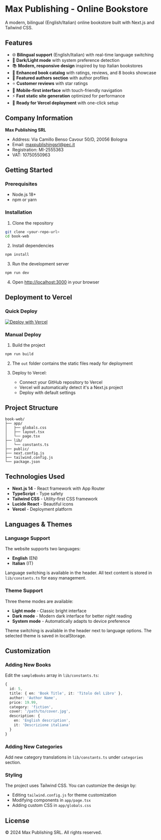 # Max Publishing - Online Bookstore

A modern, bilingual (English/Italian) online bookstore built with Next.js and Tailwind CSS.

## Features

- 🌐 **Bilingual support** (English/Italian) with real-time language switching
- 🌙 **Dark/Light mode** with system preference detection
- 📚 **Modern, responsive design** inspired by top Italian bookstores
- 🛒 **Enhanced book catalog** with ratings, reviews, and 8 books showcase
- 👥 **Featured authors section** with author profiles
- ⭐ **Customer reviews** with star ratings
- 📱 **Mobile-first interface** with touch-friendly navigation
- ⚡ **Fast static site generation** optimized for performance
- 🚀 **Ready for Vercel deployment** with one-click setup

## Company Information

**Max Publishing SRL**

- Address: Via Camillo Benso Cavour 50/D, 20056 Bologna
- Email: <maxpublishingsrl@pec.it>
- Registration: MI-2555363
- VAT: 10750550963

## Getting Started

### Prerequisites

- Node.js 18+
- npm or yarn

### Installation

1. Clone the repository

```bash
git clone <your-repo-url>
cd book-web
```

2. Install dependencies

```bash
npm install
```

3. Run the development server

```bash
npm run dev
```

4. Open [http://localhost:3000](http://localhost:3000) in your browser

## Deployment to Vercel

### Quick Deploy

[![Deploy with Vercel](https://vercel.com/button)](https://vercel.com/new/clone?repository-url=<your-repo-url>)

### Manual Deploy

1. Build the project

```bash
npm run build
```

2. The `out` folder contains the static files ready for deployment

3. Deploy to Vercel:
   - Connect your GitHub repository to Vercel
   - Vercel will automatically detect it's a Next.js project
   - Deploy with default settings

## Project Structure

```
book-web/
├── app/
│   ├── globals.css
│   ├── layout.tsx
│   └── page.tsx
├── lib/
│   └── constants.ts
├── public/
├── next.config.js
├── tailwind.config.js
└── package.json
```

## Technologies Used

- **Next.js 14** - React framework with App Router
- **TypeScript** - Type safety
- **Tailwind CSS** - Utility-first CSS framework
- **Lucide React** - Beautiful icons
- **Vercel** - Deployment platform

## Languages & Themes

### Language Support
The website supports two languages:

- **English** (EN)
- **Italian** (IT)

Language switching is available in the header. All text content is stored in `lib/constants.ts` for easy management.

### Theme Support
Three theme modes are available:
- **Light mode** - Classic bright interface
- **Dark mode** - Modern dark interface for better night reading
- **System mode** - Automatically adapts to device preference

Theme switching is available in the header next to language options. The selected theme is saved in localStorage.

## Customization

### Adding New Books

Edit the `sampleBooks` array in `lib/constants.ts`:

```typescript
{
  id: 5,
  title: { en: 'Book Title', it: 'Titolo del Libro' },
  author: 'Author Name',
  price: 19.99,
  category: 'fiction',
  cover: '/path/to/cover.jpg',
  description: { 
    en: 'English description', 
    it: 'Descrizione italiana' 
  }
}
```

### Adding New Categories

Add new category translations in `lib/constants.ts` under `categories` section.

### Styling

The project uses Tailwind CSS. You can customize the design by:

- Editing `tailwind.config.js` for theme customization
- Modifying components in `app/page.tsx`
- Adding custom CSS in `app/globals.css`

## License

© 2024 Max Publishing SRL. All rights reserved.
